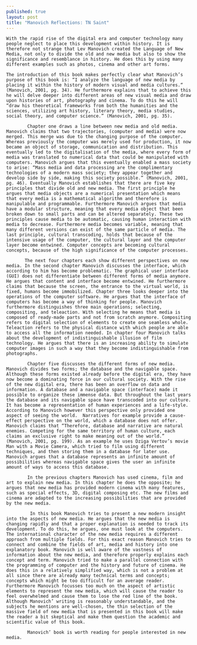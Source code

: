 ```yaml
---
published: true
layout: post
title: "Manovich Reflections: TN Saint"
---
```


	With the rapid rise of the digital era and computer technology many people neglect to place this development within history. It is therefore not strange that Lev Manovich created the Language of New Media, not only to divide the old and new media but also to show the significance and resemblance in history. He does this by using many different examples such as photos, cinema and other art forms.

	The introduction of this book makes perfectly clear what Manovich’s purpose of this book is: “I analyze the language of new media by placing it within the history of modern visual and media cultures.“ (Manovich, 2001, pg. 34). He furthermore explains that to achieve this he will delve deeper into different areas of new visual media and draw upon histories of art, photography and cinema. To do this he will “draw his theoretical frameworks from both the humanities and the sciences, utilizing art history, literary theory, media studies, social theory, and computer science.” (Manovich, 2001, pg. 35).   
    
            Chapter one draws a line between new media and old media. Manovich claims that two trajectories, (computer and media) were now merged. This merge was due to the changing purpose of the computer. Whereas previously the computer was merely used for production, it now became an object of storage, communication and distribution. This eventually led to the digitalisation of the media, where every form of media was translated to numerical data that could be manipulated with computers. Manovich argues that this eventually enabled a mass society to arise: “Mass media and data processing are the complimentary technologies of a modern mass society; they appear together and develop side by side, making this society possible.” (Manovich, 2001, pg. 46). Eventually Manovich establishes that there are five key principles that divide old and new media. The first principle he argues that media objects are a numerical presentation which means that every media is a mathematical algorithm and therefore is manipulable and programmable. Furthermore Manovich argues that media have a modular structure, meaning that every media object that been broken down to small parts and can be altered separately. These two principles cause media to be automatic, causing human interaction with media to decrease. Furthermore media becomes variable, meaning that many different versions can exist of the same particle of media. The last principle, cultural transcoding, holds that because of the intensive usage of the computer, the cultural layer and the computer layer become entwined. Computer concepts are becoming cultural concepts, because of the high significance of the computer processes.  
            
           The next four chapters each show different perspectives on new media. In the second chapter Manovich discusses the interface, which according to him has become problematic. The graphical user interface (GUI) does not differentiate between different forms of media anymore. He argues that content and interface become entwined. He furthermore claims that because the screen, the entrance to the virtual world, is fixed, humans become immobilized. Chapter three looks deeper into the operations of the computer software. He argues that the interface of computers has become a way of thinking for people. Manovich furthermore distinguishes three main operations; selecting, compositing, and teleaction. With selecting he means that media is composed of ready-made parts and not from scratch anymore. Compositing refers to digital selection of elements to create one seamless whole. Teleaction refers to the physical distance with which people are able to access all the information needed. In chapter four Manovich talks about the development of indistinguishable illusion of film technology. He argues that there is an increasing ability to simulate computer images in such a way that they become indistinguishable from photographs. 
           
            Chapter five discusses the different forms of new media. Manovich divides two forms; the database and the navigable space. Although these forms existed already before the digital era, they have now become a dominating force in our cultural society. With the rise of the new digital era, there has been an overflow on data and information. A database and a navigable space (interface) made it possible to organize these immense data. But throughout the last years the database and its navigable space have transcoded into our culture. It has become a representation of human experiences and a life-style. According to Manovich however this perspective only provided one aspect of seeing the world.  Narratives for example provide a cause-effect perspective on the world, which a database does not offer. Manovich claims that “Therefore, database and narrative are natural enemies. Competing for the same territory of human culture, each claims an exclusive right to make meaning out of the world.” (Manovich, 2001, pg. 199). As an example he uses Dziga Vertov’s movie Man with a Movie Camera, which tried to film using different techniques, and then storing them in a database for later use. Manovich argues that a database represents an infinite amount of possibilities whereas navigable space gives the user an infinite amount of ways to access this database. 
            
            In the previous chapters Manovich has used cinema, film and art to explain new media. In this chapter he does the opposite; he argues that new media has provided modern cinema with many features, such as special effects, 3D, digital composing etc. The new films and cinema are adapted to the increasing possibilities that are provided by the new media.
            
             In this book Manovich tries to present a new modern insight into the aspects of new media. He argues that the new media is changing rapidly and that a proper explanation is needed to track its development. To do this, he argues, one must look at the computers. The international character of the new media requires a different approach from multiple fields. For this exact reason Manovich tries to connect and combine the fields of art, media and history into one explanatory book. Manovich is well aware of the vastness of information about the new media, and therefore properly explains each concept and term. Manovich tried to make a parallel connection with the programming of computer and the history and future of cinema. He does this in a relatively simplified way, which is not a problem at all since there are already many technical terms and concepts; concepts which might be too difficult for an average reader. Furthermore Manovich focusses too much on the aspect of artistic elements to represent the new media, which will cause the reader to feel overwhelmed and cause them to lose the red line of the book. Although Manovich’ writing is reasonably understandable, and the subjects he mentions are well-chosen, the thin selection of the massive field of new media that is presented in this book will make the reader a bit skeptical and make them question the academic and scientific value of this book.
             
            Manovich’ book is worth reading for people interested in new media.

